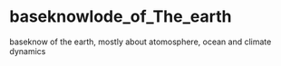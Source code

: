 # baseknowlode_of_The_earth
baseknow of the earth, mostly about atomosphere, ocean and climate dynamics
